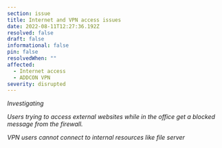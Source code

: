 ```yaml
---
section: issue
title: Internet and VPN access issues
date: 2022-08-11T12:27:36.192Z
resolved: false
draft: false
informational: false
pin: false
resolvedWhen: ""
affected:
  - Internet access
  - ADDCON VPN
severity: disrupted
---
```

*Investigating*

*Users trying to access external websites while in the office get a blocked message from the firewall.*

*VPN users cannot connect to internal resources like file server*